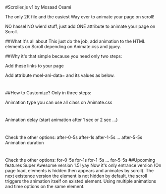 #Scroller.js v1
by Mosaad Osami

The only 2K file and the easiest Way ever to animate your page on scroll!

NO hassel NO wierd stuff, 
just add ONE attribute to animate your page on Scroll.


##What it's all about
This just do the job, add animation to the HTML elements on Scroll 
depending on Animate.css and jquey.

##Why it's that simple
because you need only two steps:

Add these links to your page <head>
<link rel="stylesheet" href="http://s.mlcdn.co/animate.css">
<script src="https://code.jquery.com/jquery-2.2.4.js"></script>
<script src="https://cdnjs.cloudflare.com/Scroller.js"></script>
Add attribute moel-ani-data= and its values as below. 
<h1 moel-ani-data="fadeInUp after-1s for-1s" ></h1>
##How to Customize?
Only in three steps:

Animation type
you can use all class on Animate.css
<h1 ... moel-ani-data="fadeInUp ..." ></h1>
Animation delay (start animation after 1 sec or 2 sec ...)
<h1 ... moel-ani-data="...after-1s ..." ></h1>
Check the other options:
after-0-5s
after-1s
after-1-5s
...
after-5-5s
Animation duration
<h1 ... moel-ani-data="...for-1s" ></h1>
Check the other options:
for-0-5s
for-1s
for-1-5s
...
for-5-5s
##Upcoming features Super Awesome version 1.5! yay
Now it's only entrance version (On page load, elements is hidden then appears and animates by scroll). The next existence version the element is not hidden by default, the scroll triggers the animation itself on existed element.
Using multiple animations and time options on the same element.

